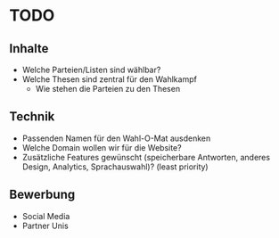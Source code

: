 # TODO

## Inhalte

-   Welche Parteien/Listen sind wählbar?
-   Welche Thesen sind zentral für den Wahlkampf
    -   Wie stehen die Parteien zu den Thesen

## Technik

-   Passenden Namen für den Wahl-O-Mat ausdenken
-   Welche Domain wollen wir für die Website?
-   Zusätzliche Features gewünscht (speicherbare Antworten, anderes Design, Analytics, Sprachauswahl)? (least priority)

## Bewerbung

-   Social Media
-   Partner Unis
